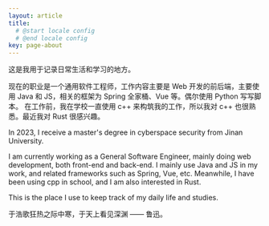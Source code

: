 ```yaml
---
layout: article
title: 
  # @start locale config
  # @end locale config
key: page-about
---
```

这是我用于记录日常生活和学习的地方。

现在的职业是一个通用软件工程师，工作内容主要是 Web 开发的前后端，主要使用 Java 和 JS，相关的框架为 Spring 全家桶、Vue 等。偶尔使用 Python 写写脚本。
在工作前，我在学校一直使用 c++ 来构筑我的工作，所以我对 c++ 也很熟悉。最近我对 Rust 很感兴趣。

In 2023, I receive a master's degree in cyberspace security from Jinan University.

I am currently working as a General Software Engineer, mainly doing web development, both front-end and back-end. I mainly use Java and JS in my work, and related frameworks such as Spring, Vue, etc. Meanwhile, I have been using cpp in school, and I am also interested in Rust.

This is the place I use to keep track of my daily life and studies.

于浩歌狂热之际中寒，于天上看见深渊 —— 鲁迅。